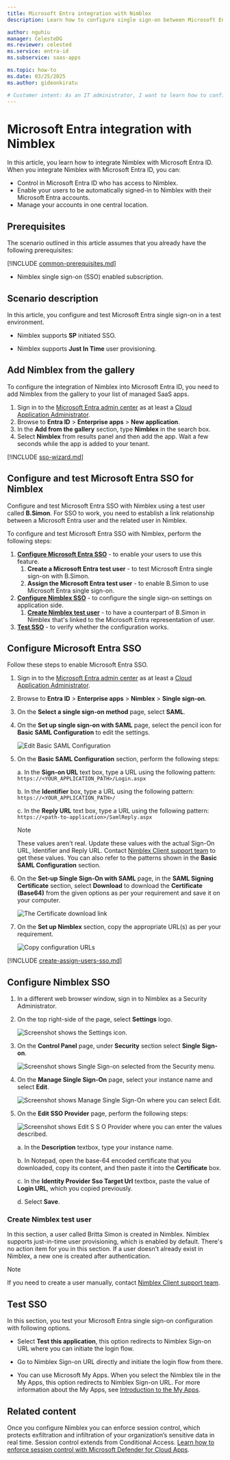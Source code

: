 ```yaml
---
title: Microsoft Entra integration with Nimblex
description: Learn how to configure single sign-on between Microsoft Entra ID and Nimblex.

author: nguhiu
manager: CelesteDG
ms.reviewer: celested
ms.service: entra-id
ms.subservice: saas-apps

ms.topic: how-to
ms.date: 03/25/2025
ms.author: gideonkiratu

# Customer intent: As an IT administrator, I want to learn how to configure single sign-on between Microsoft Entra ID and Nimblex so that I can control who has access to Nimblex, enable automatic sign-in with Microsoft Entra accounts, and manage my accounts in one central location.
---
```

# Microsoft Entra integration with Nimblex

In this article,  you learn how to integrate Nimblex with Microsoft Entra ID. When you integrate Nimblex with Microsoft Entra ID, you can:

* Control in Microsoft Entra ID who has access to Nimblex.
* Enable your users to be automatically signed-in to Nimblex with their Microsoft Entra accounts.
* Manage your accounts in one central location.

## Prerequisites

The scenario outlined in this article assumes that you already have the following prerequisites:

[!INCLUDE [common-prerequisites.md](~/identity/saas-apps/includes/common-prerequisites.md)]
* Nimblex single sign-on (SSO) enabled subscription.

## Scenario description

In this article,  you configure and test Microsoft Entra single sign-on in a test environment.

* Nimblex supports **SP** initiated SSO.

* Nimblex supports **Just In Time** user provisioning.

## Add Nimblex from the gallery

To configure the integration of Nimblex into Microsoft Entra ID, you need to add Nimblex from the gallery to your list of managed SaaS apps.

1. Sign in to the [Microsoft Entra admin center](https://entra.microsoft.com) as at least a [Cloud Application Administrator](~/identity/role-based-access-control/permissions-reference.md#cloud-application-administrator).
1. Browse to **Entra ID** > **Enterprise apps** > **New application**.
1. In the **Add from the gallery** section, type **Nimblex** in the search box.
1. Select **Nimblex** from results panel and then add the app. Wait a few seconds while the app is added to your tenant.

 [!INCLUDE [sso-wizard.md](~/identity/saas-apps/includes/sso-wizard.md)]

<a name='configure-and-test-azure-ad-sso-for-nimblex'></a>

## Configure and test Microsoft Entra SSO for Nimblex

Configure and test Microsoft Entra SSO with Nimblex using a test user called **B.Simon**. For SSO to work, you need to establish a link relationship between a Microsoft Entra user and the related user in Nimblex.

To configure and test Microsoft Entra SSO with Nimblex, perform the following steps:

1. **[Configure Microsoft Entra SSO](#configure-azure-ad-sso)** - to enable your users to use this feature.
    1. **Create a Microsoft Entra test user** - to test Microsoft Entra single sign-on with B.Simon.
    1. **Assign the Microsoft Entra test user** - to enable B.Simon to use Microsoft Entra single sign-on.
1. **[Configure Nimblex SSO](#configure-nimblex-sso)** - to configure the single sign-on settings on application side.
    1. **[Create Nimblex test user](#create-nimblex-test-user)** - to have a counterpart of B.Simon in Nimblex that's linked to the Microsoft Entra representation of user.
1. **[Test SSO](#test-sso)** - to verify whether the configuration works.

<a name='configure-azure-ad-sso'></a>

## Configure Microsoft Entra SSO

Follow these steps to enable Microsoft Entra SSO.

1. Sign in to the [Microsoft Entra admin center](https://entra.microsoft.com) as at least a [Cloud Application Administrator](~/identity/role-based-access-control/permissions-reference.md#cloud-application-administrator).
1. Browse to **Entra ID** > **Enterprise apps** > **Nimblex** > **Single sign-on**.
1. On the **Select a single sign-on method** page, select **SAML**.
1. On the **Set up single sign-on with SAML** page, select the pencil icon for **Basic SAML Configuration** to edit the settings.

   ![Edit Basic SAML Configuration](common/edit-urls.png)

1. On the **Basic SAML Configuration** section, perform the following steps:

    a. In the **Sign-on URL** text box, type a URL using the following pattern:
    `https://<YOUR_APPLICATION_PATH>/Login.aspx`

    b. In the **Identifier** box, type a URL using the following pattern:
    `https://<YOUR_APPLICATION_PATH>/`

    c. In the **Reply URL** text box, type a URL using the following pattern:
    `https://<path-to-application>/SamlReply.aspx`

	> [!NOTE]
	> These values aren't real. Update these values with the actual Sign-On URL, Identifier and Reply URL. Contact [Nimblex Client support team](mailto:support@ebms.com.au) to get these values. You can also refer to the patterns shown in the **Basic SAML Configuration** section.

1. On the **Set-up Single Sign-On with SAML** page, in the **SAML Signing Certificate** section, select **Download** to download the **Certificate (Base64)** from the given options as per your requirement and save it on your computer.

	![The Certificate download link](common/certificatebase64.png)

1. On the **Set up Nimblex** section, copy the appropriate URL(s) as per your requirement.

	![Copy configuration URLs](common/copy-configuration-urls.png)

<a name='create-an-azure-ad-test-user'></a>

[!INCLUDE [create-assign-users-sso.md](~/identity/saas-apps/includes/create-assign-users-sso.md)]

## Configure Nimblex SSO

1. In a different web browser window, sign in to Nimblex as a Security Administrator.

2. On the top right-side of the page, select **Settings** logo.

	![Screenshot shows the Settings icon.](./media/nimblex-tutorial/settings.png)

3. On the **Control Panel** page, under **Security** section select **Single Sign-on**.

	![Screenshot shows Single Sign-on selected from the Security menu.](./media/nimblex-tutorial/security.png)

4. On the **Manage Single Sign-On** page, select your instance name and select **Edit**.

	![Screenshot shows Manage Single Sign-On where you can select Edit.](./media/nimblex-tutorial/edit-tab.png)

5. On the **Edit SSO Provider** page, perform the following steps:

	![Screenshot shows Edit S S O Provider where you can enter the values described.](./media/nimblex-tutorial/certificate.png)

	a. In the **Description** textbox, type your instance name.

	b. In Notepad, open the base-64 encoded certificate that you downloaded, copy its content, and then paste it into the **Certificate** box.

	c. In the **Identity Provider Sso Target Url** textbox, paste the value of **Login URL**, which you copied previously.

	d. Select **Save**.

### Create Nimblex test user

In this section, a user called Britta Simon is created in Nimblex. Nimblex supports just-in-time user provisioning, which is enabled by default. There's no action item for you in this section. If a user doesn't already exist in Nimblex, a new one is created after authentication.

>[!Note]
>If you need to create a user manually, contact [Nimblex Client support team](mailto:support@ebms.com.au).

## Test SSO 

In this section, you test your Microsoft Entra single sign-on configuration with following options. 

* Select **Test this application**, this option redirects to Nimblex Sign-on URL where you can initiate the login flow. 

* Go to Nimblex Sign-on URL directly and initiate the login flow from there.

* You can use Microsoft My Apps. When you select the Nimblex tile in the My Apps, this option redirects to Nimblex Sign-on URL. For more information about the My Apps, see [Introduction to the My Apps](https://support.microsoft.com/account-billing/sign-in-and-start-apps-from-the-my-apps-portal-2f3b1bae-0e5a-4a86-a33e-876fbd2a4510).

## Related content

Once you configure Nimblex you can enforce session control, which protects exfiltration and infiltration of your organization’s sensitive data in real time. Session control extends from Conditional Access. [Learn how to enforce session control with Microsoft Defender for Cloud Apps](/cloud-app-security/proxy-deployment-aad).
